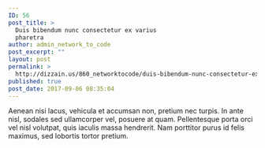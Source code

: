 ```yaml
---
ID: 56
post_title: >
  Duis bibendum nunc consectetur ex varius
  pharetra
author: admin_network_to_code
post_excerpt: ""
layout: post
permalink: >
  http://dizzain.us/860_networktocode/duis-bibendum-nunc-consectetur-ex-varius-pharetra/
published: true
post_date: 2017-09-06 08:35:04
---
```

Aenean nisi lacus, vehicula et accumsan non, pretium nec turpis. In ante nisl, sodales sed ullamcorper vel, posuere at quam. Pellentesque porta orci vel nisl volutpat, quis iaculis massa hendrerit. Nam porttitor purus id felis maximus, sed lobortis tortor pretium.<!--more-->